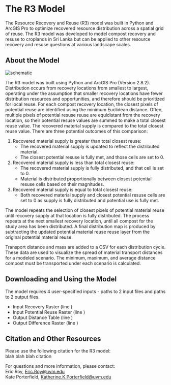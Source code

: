 # The R3 Model

The Resource Recovery and Reuse (R3) model was built in Python and ArcGIS Pro to optimize recovered resource distribution across a spatial grid of reuse. The R3 model was developed to model compost recovery and resuse to croplands in Sri Lanka but can be applied to other resource recovery and resuse questions at various landscape scales. 

## About the Model
![schematic](https://github.com/mayafeincole/R3-Model/assets/82042162/15e8145a-5f6d-4252-b08f-beb3338fcbe9)

The R3 model was built using Python and ArcGIS Pro (Version 2.8.2). Distribution occurs from recovery locations from smallest to largest, operating under the assumption that smaller recovery locations have fewer distribution resources and opportunities, and therefore should be prioritized for local reuse. For each compost recovery location, the closest pixels of potential reuse are identified using the minimum Euclidean distance. Often, multiple pixels of potential resuse reuse are equidistant from the recovery location, so their potential resuse values are summed to make a total closest reuse value. The recovered material supply is compared to the total closest reuse value. There are three potential outcomes of this comparison: 
1. Recovered material supply is greater than total closest reuse:
   - The recovered material supply is updated to reflect the distributed material.
   - The closest potential resuse is fully met, and those cells are set to 0. 
2. Recovered material supply is less than total closest reuse:
   - The recovered material supply is fully distributed, and that cell is set to 0.
   - Material is distributed proportionally between closest potential resuse cells based on their magnitudes. 
3. Recovered material supply is equal to total closest reuse:
   - Both recovered material supply and closest potential resuse cells are set to 0 as supply is fully distributed and potential use is fully met.

The model repeats the selection of closest pixels of potential material reuse until recovery supply at that location is fully distributed. The process repeats at the next smallest recovery location, until all compost for the study area has been distributed. A final distribution map is produced by subtracting the updated potential material reuse reuse layer from the original potential material reuse.

Transport distance and mass are added to a CSV for each distribution cycle. These data are used to visualize the spread of material transport distances for a modeled scenario. The minimum, maximum, and average distance compost must be transported under each scenario is calculated. 


## Downloading and Using the Model
The model requires 4 user-specified inputs - paths to 2 input files and paths to 2 output files. 
- Input Recovery Raster (line )
- Input Potential Reuse Raster (line )
- Output Distance Table (line )
- Output Difference Raster (line )

## Citation and Other Resources
Please use the following citation for the R3 model:  
blah blah blah citation

For questions and more information, please contact:  
Eric Roy, Eric.Roy@uvm.edu \
Kate Porterfield, Katherine.K.Porterfield@uvm.edu

